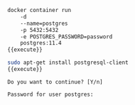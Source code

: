 
```bash
docker container run 
    -d 
    --name=postgres 
    -p 5432:5432 
    -e POSTGRES_PASSWORD=password
    postgres:11.4 
{{execute}}
```

```bash
sudo apt-get install postgresql-client 
{{execute}}
```

```
Do you want to continue? [Y/n]
```

```
Password for user postgres:
```

